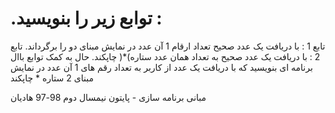 # .توابع زیر را بنویسید :
تابع 1 : با دریافت یک عدد صحیح تعداد ارقام 1 آن عدد در نمایش مبنای دو را برگرداند.
تابع 2 : با دریافت یک عدد صحیح به تعداد همان عدد ستاره)*( چاپکند.
حال به کمک توابع باال برنامه ای بنویسید که با دریافت یک عدد از کاربر به تعداد رقم های 1 آن عدد در نمایش مبنای 2 ستاره *
چاپکند




مبانی برنامه سازی - پایتون
نیمسال دوم 98-97
هادیان